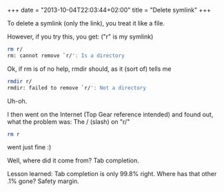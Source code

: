 +++
date = "2013-10-04T22:03:44+02:00"
title = "Delete symlink"
+++

To delete a symlink (only the link), you treat it like a file.

However, if you try this, you get:
("r" is my symlink)

```bash
rm r/
rm: cannot remove `r/': Is a directory
```

Ok, if rm is of no help, rmdir should, as it (sort of) tells me

```bash
rmdir r/
rmdir: failed to remove `r/': Not a directory
```

Uh-oh.

I then went on the Internet (Top Gear reference intended) and found out, what the problem was:
The / (slash) on "r/"

```bash
rm r
```

went just fine :)

Well, where did it come from? Tab completion.

Lesson learned: Tab completion is only 99.8% right. Where has that other .1% gone? Safety margin.